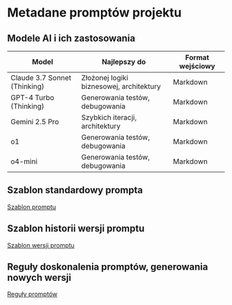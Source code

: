 # Metadane promptów projektu

## Modele AI i ich zastosowania

| Model                        | Najlepszy do                             | Format wejściowy |
| ---------------------------- | ---------------------------------------- | ---------------- |
| Claude 3.7 Sonnet (Thinking) | Złożonej logiki biznesowej, architektury | Markdown         |
| GPT-4 Turbo (Thinking)       | Generowania testów, debugowania          | Markdown         |
| Gemini 2.5 Pro               | Szybkich iteracji, architektury          | Markdown         |
| o1                           | Generowania testów, debugowania          | Markdown         |
| o4-mini                      | Generowania testów, debugowania          | Markdown         |

## Szablon standardowy prompta

[Szablon promptu](../templates/prompt-template.md)

## Szablon historii wersji promptu

[Szablon wersji promptu](../templates/version-prompt-template.md)

## Reguły doskonalenia promptów, generowania nowych wersji

[Reguły promptów](../templates/prompt-rules.md)
